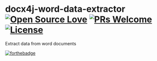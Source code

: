 # docx4j-word-data-extractor [![Open Source Love](https://badges.frapsoft.com/os/v1/open-source.svg?v=102)](https://github.com/tokgozmusa) [![PRs Welcome](https://img.shields.io/badge/PRs-welcome-brightgreen.svg)](https://github.com/tokgozmusa/docx4j-word-data-extractor) [![License](https://img.shields.io/badge/License-Apache%202.0-blue.svg)](https://github.com/tokgozmusa/docx4j-word-data-extractor/blob/master/LICENSE)

Extract data from word documents

[![forthebadge](http://forthebadge.com/images/badges/built-with-love.svg)](https://github.com/tokgozmusa)
